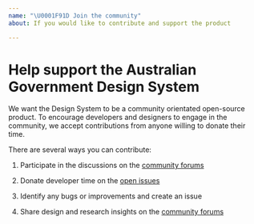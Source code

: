 ```yaml
---
name: "\U0001F91D Join the community"
about: If you would like to contribute and support the product

---
```


<!-- Click "Preview" for a nicer view! -->
# Help support the Australian Government Design System

We want the Design System to be a community orientated open-source product. To encourage developers and designers to engage in the community, we accept contributions from anyone willing to donate their time.

There are several ways you can contribute:

1. Participate in the discussions on the [community forums](https://community.digital.gov.au/c/designsystem)

2. Donate developer time on the [open issues](https://github.com/designsystemau/design-system-components/issues)

3. Identify any bugs or improvements and create an issue

4. Share design and research insights on the [community forums](https://community.digital.gov.au/c/designsystem)
